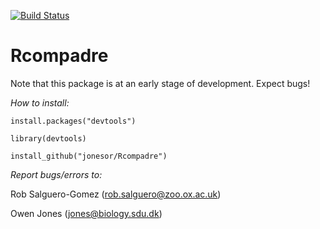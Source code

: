 [![Build Status](https://travis-ci.org/jonesor/Rcompadre.svg?branch=master)](https://travis-ci.org/jonesor/Rcompadre)

Rcompadre
==========

Note that this package is at an early stage of development. 
Expect bugs!

*How to install:*

`install.packages("devtools")`

`library(devtools)`

`install_github("jonesor/Rcompadre")`



*Report bugs/errors to:*

Rob Salguero-Gomez (rob.salguero@zoo.ox.ac.uk)

Owen Jones (jones@biology.sdu.dk)
